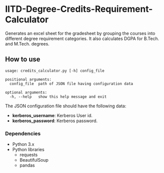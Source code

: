 # IITD-Degree-Credits-Requirement-Calculator

Generates an excel sheet for the gradesheet by grouping the courses into different degree requirement categories. It also calculates DGPA for B.Tech. and M.Tech. degrees.


## How to use
	usage: credits_calculator.py [-h] config_file

	positional arguments:
	  config_file  path of JSON file having configuration data

	optional arguments:
	  -h, --help   show this help message and exit
    
The JSON configuration file should have the following data:
 - **kerberos_username**: Kerberos User id.
 - **kerberos_password**: Kerberos password.

### Dependencies
- Python 3.x
- Python libraries
    * requests
    * BeautifulSoup
    * pandas
